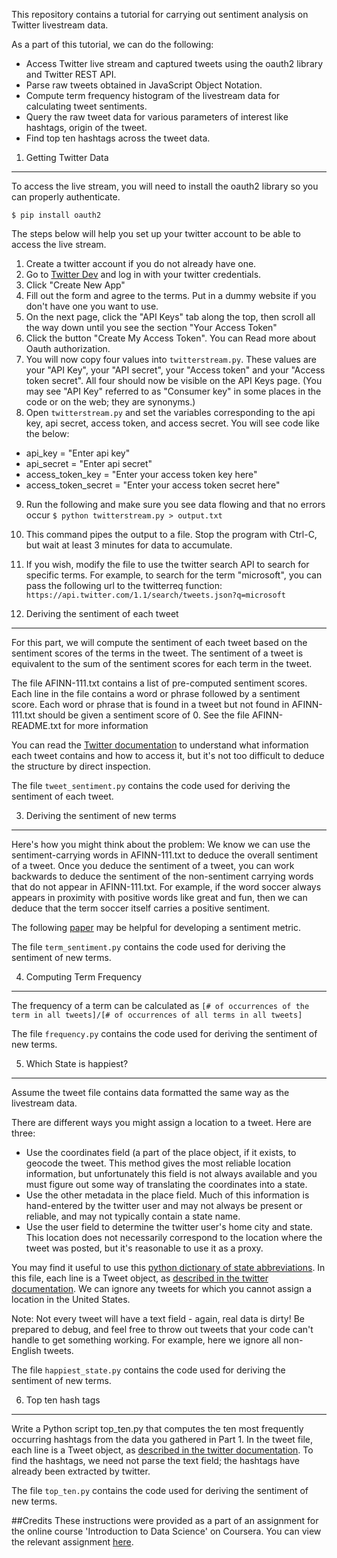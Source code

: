 This repository contains a tutorial for carrying out sentiment analysis on Twitter livestream data. 

As a part of this tutorial, we can do the following:

- Access Twitter live stream and captured tweets using the oauth2 library and Twitter REST API.
- Parse raw tweets obtained in JavaScript Object Notation.
- Compute term frequency histogram of the livestream data for calculating tweet sentiments.
- Query the raw tweet data for various parameters of interest like hashtags, origin of the tweet.
- Find top ten hashtags across the tweet data.

1. Getting Twitter Data
-------------------
To access the live stream, you will need to install the oauth2 library so you can properly authenticate.
```
$ pip install oauth2
```
The steps below will help you set up your twitter account to be able to access the live stream.

1. Create a twitter account if you do not already have one.
2. Go to [Twitter Dev](https://dev.twitter.com/apps) and log in with your twitter credentials.
3. Click "Create New App"
4. Fill out the form and agree to the terms. Put in a dummy website if you don't have one you want to use.
5. On the next page, click the "API Keys" tab along the top, then scroll all the way down until you see the section "Your Access Token"
6. Click the button "Create My Access Token". You can Read more about Oauth authorization.
7. You will now copy four values into `twitterstream.py`. These values are your "API Key", your "API secret", your "Access token" and your "Access token secret". All four should now be visible on the API Keys page. (You may see "API Key" referred to as "Consumer key" in some places in the code or on the web; they are synonyms.) 
8. Open `twitterstream.py` and set the variables corresponding to the api key, api secret, access token, and access secret. You will see code like the below:
  - api_key = "Enter api key"
  - api_secret = "Enter api secret"
  - access_token_key = "Enter your access token key here"
  - access_token_secret = "Enter your access token secret here"
9. Run the following and make sure you see data flowing and that no errors occur `$ python twitterstream.py > output.txt`
10. This command pipes the output to a file. Stop the program with Ctrl-C, but wait at least 3 minutes for data to accumulate.
11. If you wish, modify the file to use the twitter search API to search for specific terms. For example, to search for the term "microsoft", you can pass the following url to the twitterreq function: `https://api.twitter.com/1.1/search/tweets.json?q=microsoft`

2. Deriving the sentiment of each tweet
------------------------------------------
For this part, we will compute the sentiment of each tweet based on the sentiment scores of the terms in the tweet. The sentiment of a tweet is equivalent to the sum of the sentiment scores for each term in the tweet.

The file AFINN-111.txt contains a list of pre-computed sentiment scores. Each line in the file contains a word or phrase followed by a sentiment score. Each word or phrase that is found in a tweet but not found in AFINN-111.txt should be given a sentiment score of 0. See the file AFINN-README.txt for more information

You can read the [Twitter documentation](https://dev.twitter.com/overview/api/tweets) to understand what information each tweet contains and how to access it, but it's not too difficult to deduce the structure by direct inspection.

The file `tweet_sentiment.py` contains the code used for deriving the sentiment of each tweet.

3. Deriving the sentiment of new terms
------------------------------------------
Here's how you might think about the problem: We know we can use the sentiment-carrying words in AFINN-111.txt to deduce the overall sentiment of a tweet. Once you deduce the sentiment of a tweet, you can work backwards to deduce the sentiment of the non-sentiment carrying words that do not appear in AFINN-111.txt. For example, if the word soccer always appears in proximity with positive words like great and fun, then we can deduce that the term soccer itself carries a positive sentiment.

The following [paper](http://www.cs.cmu.edu/~nasmith/papers/oconnor+balasubramanyan+routledge+smith.icwsm10.pdf) may be helpful for developing a sentiment metric. 

The file `term_sentiment.py` contains the code used for deriving the sentiment of new terms.

4. Computing Term Frequency
------------------------------------------
The frequency of a term can be calculated as `[# of occurrences of the term in all tweets]/[# of occurrences of all terms in all tweets]`

The file `frequency.py` contains the code used for deriving the sentiment of new terms.


5. Which State is happiest?
------------------------------------------
Assume the tweet file contains data formatted the same way as the livestream data.

There are different ways you might assign a location to a tweet. Here are three:

- Use the coordinates field (a part of the place object, if it exists, to geocode the tweet. This method gives the most reliable location information, but unfortunately this field is not always available and you must figure out some way of translating the coordinates into a state.
- Use the other metadata in the place field. Much of this information is hand-entered by the twitter user and may not always be present or reliable, and may not typically contain a state name.
- Use the user field to determine the twitter user's home city and state. This location does not necessarily correspond to the location where the tweet was posted, but it's reasonable to use it as a proxy.

You may find it useful to use this [python dictionary of state abbreviations](http://code.activestate.com/recipes/577305-python-dictionary-of-us-states-and-territories/). In this file, each line is a Tweet object, as [described in the twitter documentation](https://dev.twitter.com/overview/api/tweets). We can ignore any tweets for which you cannot assign a location in the United States. 

Note: Not every tweet will have a text field - again, real data is dirty! Be prepared to debug, and feel free to throw out tweets that your code can't handle to get something working. For example, here we ignore all non-English tweets.

The file `happiest_state.py` contains the code used for deriving the sentiment of new terms.

6. Top ten hash tags
------------------------------------------
Write a Python script top_ten.py that computes the ten most frequently occurring hashtags from the data you gathered in Part 1.
In the tweet file, each line is a Tweet object, as [described in the twitter documentation](https://dev.twitter.com/overview/api/tweets). To find the hashtags, we need not parse the text field; the hashtags have already been extracted by twitter.

The file `top_ten.py` contains the code used for deriving the sentiment of new terms.

##Credits
These instructions were provided as a part of an assignment for the online course 'Introduction to Data Science' on Coursera. You can view the relevant assignment [here](https://class.coursera.org/datasci-002/assignment/view?assignment_id=3).
